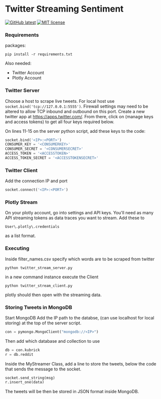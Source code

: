 # Twitter Streaming Sentiment

[![GitHub latest](https://img.shields.io/github/tag/tom-clements/twitter-sentiment-streaming.svg)](https://github.com/tom-clements/twitter-sentiment-streaming/)
[![MIT license](https://img.shields.io/github/license/mashape/apistatus.svg)](http://opensource.org/licenses/MIT)

### Requirements

packages:
```
pip install -r requirements.txt
```
Also needed:
- Twitter Account
- Plotly Account

### Twitter Server

Choose a host to scrape live tweets. For local host use `socket.bind('tcp://127.0.0.1:5555')`. Firewall settings may need to be altered to allow TCP inbound and outbound on this port.
Create a new twitter app at https://apps.twitter.com/.
From there, click on (manage keys and access tokens) to get all four keys required below.

On lines 11-15 on the server python script, add these keys to the code:

```python
socket.bind('<IP>:<PORT>')
CONSUMER_KEY = '<CONSUMERKEY>'
CONSUMER_SECRET = '<CONSUMERSECRET>'
ACCESS_TOKEN = '<ACCESSTOKEN>'
ACCESS_TOKEN_SECRET = '<ACCESSTOKENSECRET>'
```
### Twitter Client
Add the connection IP and port
```python
socket.connect('<IP>:<PORT>')
```

### Plotly Stream
On your plotly account, go into settings and API keys. You'll need as many API streaming tokens as data traces you want to stream.
Add these to
```
User\.plotly\.credentials
```
as a list format.
### Executing
Inside filter_names.csv specify which words are to be scraped from twitter
```
python twitter_stream_server.py
```
in a new command instance execute the Client
```
python twitter_stream_client.py
```
plotly should then open with the streaming data.

### Storing Tweets in MongoDB

Start MongoDB
Add the IP path to the databse, (can use localhost for local storing) at the top of the server script.
```python
con = pymongo.MongoClient("mongodb://<IP>")
```
Then add which database and collection to use
```python
db = con.kubrick
r = db.reddit
```

Inside the MyStreamer Class, add a line to store the tweets, below the code that sends the message to the socket.
```python
socket.send_string(msg)
r.insert_one(data)
```
The tweets will be then be stored in JSON format inside MongoDB.

